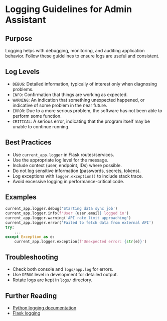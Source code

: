 # Logging Guidelines for Admin Assistant

## Purpose
Logging helps with debugging, monitoring, and auditing application behavior. Follow these guidelines to ensure logs are useful and consistent.

## Log Levels
- `DEBUG`: Detailed information, typically of interest only when diagnosing problems.
- `INFO`: Confirmation that things are working as expected.
- `WARNING`: An indication that something unexpected happened, or indicative of some problem in the near future.
- `ERROR`: Due to a more serious problem, the software has not been able to perform some function.
- `CRITICAL`: A serious error, indicating that the program itself may be unable to continue running.

## Best Practices
- Use `current_app.logger` in Flask routes/services.
- Use the appropriate log level for the message.
- Include context (user, endpoint, IDs) where possible.
- Do not log sensitive information (passwords, secrets, tokens).
- Log exceptions with `logger.exception()` to include stack trace.
- Avoid excessive logging in performance-critical code.

## Examples
```python
current_app.logger.debug('Starting data sync job')
current_app.logger.info(f'User {user.email} logged in')
current_app.logger.warning('API rate limit approaching')
current_app.logger.error('Failed to fetch data from external API')
try:
    ...
except Exception as e:
    current_app.logger.exception(f'Unexpected error: {str(e)}')
```

## Troubleshooting
- Check both console and `logs/app.log` for errors.
- Use `DEBUG` level in development for detailed output.
- Rotate logs are kept in `logs/` directory.

## Further Reading
- [Python logging documentation](https://docs.python.org/3/library/logging.html)
- [Flask logging](https://flask.palletsprojects.com/en/latest/logging/) 
